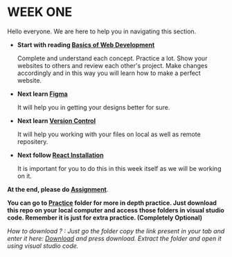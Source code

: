# WEEK ONE

Hello everyone. We are here to help you in navigating this section.

 - **Start with reading [Basics of Web Development](./Introduction.md)**

   Complete and understand each concept. Practice a lot. Show your websites to others and review each other's project. Make changes accordingly and in this way you will learn how to make a perfect website.

 - **Next learn [Figma](./figma.md)**

   It will help you in getting your designs better for sure.

 - **Next learn [Version Control](./Version%20Control.md)**

   It will help you working with your files on local as well as remote repositery.

 - **Next follow [React Installation](./Reactinstall.md)**

   It is important for you to do this in this week itself as we will be working on it.

 **At the end, please do [Assignment](./Assignment.md)**. 
 
 **You can go to [Practice](./Practice) folder for more in depth practice. Just download this repo on your local computer and access those folders in visual studio code. Remember it is just for extra practice. (Completely Optional)** 
 
 *How to download ? : Just go the folder copy the link present in your tab and enter it here: [Download](https://downgit.github.io/#/home) and press download. Extract the folder and open it using visual studio code.*
